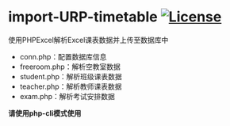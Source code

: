 # import-URP-timetable [![License](https://img.shields.io/badge/license-MIT%20License-blue.svg)](LICENSE)

使用PHPExcel解析Excel课表数据并上传至数据库中
 - conn.php：配置数据库信息
 - freeroom.php：解析空教室数据
 - student.php：解析班级课表数据
 - teacher.php：解析教师课表数据
 - exam.php：解析考试安排数据

**请使用php-cli模式使用**
